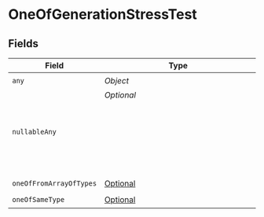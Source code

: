 # OneOfGenerationStressTest


## Fields

| Field                                                                           | Type                                                                            | Required                                                                        | Description                                                                     |
| ------------------------------------------------------------------------------- | ------------------------------------------------------------------------------- | ------------------------------------------------------------------------------- | ------------------------------------------------------------------------------- |
| `any`                                                                           | *Object*                                                                        | :heavy_check_mark:                                                              | N/A                                                                             |
| `nullableAny`                                                                   | *Optional<Object>*                                                              | :heavy_check_mark:                                                              | N/A                                                                             |
| `oneOfFromArrayOfTypes`                                                         | [Optional<OneOfFromArrayOfTypes>](../../models/shared/OneOfFromArrayOfTypes.md) | :heavy_check_mark:                                                              | N/A                                                                             |
| `oneOfSameType`                                                                 | [Optional<OneOfSameType>](../../models/shared/OneOfSameType.md)                 | :heavy_check_mark:                                                              | N/A                                                                             |